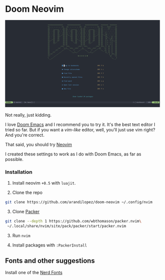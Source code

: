 # Doom Neovim

![](assets/demo.png)

Not really, just kidding.

I love [Doom Emacs](https://github.com/hlissner/doom-emacs) and I recommend you to try it. It's the best text editor I tried so far.
But if you want a _vim-like_ editor, well, you'll just use vim right? And you're correct.

That said, you should try [Neovim](https://neovim.io/)

I created these settings to work as I do with Doom Emacs, as far as possible.

### Installation

1. Install neovim `+0.5` with `luajit`.

2. Clone the repo

```sh
git clone https://github.com/arandilopez/doom-neovim ~/.config/nvim
```

3. Clone [Packer](https://github.com/wbthomason/packer.nvim#quickstart)

```sh
git clone --depth 1 https://github.com/wbthomason/packer.nvim\
 ~/.local/share/nvim/site/pack/packer/start/packer.nvim
```

3. Run `nvim`

4. Install packages with `:PackerInstall`

## Fonts and other suggestions

Install one of the [Nerd Fonts](https://www.nerdfonts.com/font-downloads)
